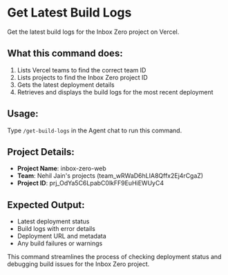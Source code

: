 # Get Latest Build Logs

Get the latest build logs for the Inbox Zero project on Vercel.

## What this command does:
1. Lists Vercel teams to find the correct team ID
2. Lists projects to find the Inbox Zero project ID
3. Gets the latest deployment details
4. Retrieves and displays the build logs for the most recent deployment

## Usage:
Type `/get-build-logs` in the Agent chat to run this command.

## Project Details:
- **Project Name**: inbox-zero-web
- **Team**: Nehil Jain's projects (team_wRWaD6hLIA8Qffx2Ej4rCgaZ)
- **Project ID**: prj_OdYa5C6LpabC0lkFF9EuHiEWUyC4

## Expected Output:
- Latest deployment status
- Build logs with error details
- Deployment URL and metadata
- Any build failures or warnings

This command streamlines the process of checking deployment status and debugging build issues for the Inbox Zero project.
